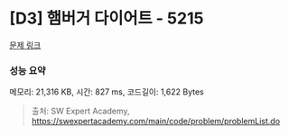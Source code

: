 # [D3] 햄버거 다이어트 - 5215 

[문제 링크](https://swexpertacademy.com/main/code/problem/problemDetail.do?contestProbId=AWT-lPB6dHUDFAVT) 

### 성능 요약

메모리: 21,316 KB, 시간: 827 ms, 코드길이: 1,622 Bytes



> 출처: SW Expert Academy, https://swexpertacademy.com/main/code/problem/problemList.do